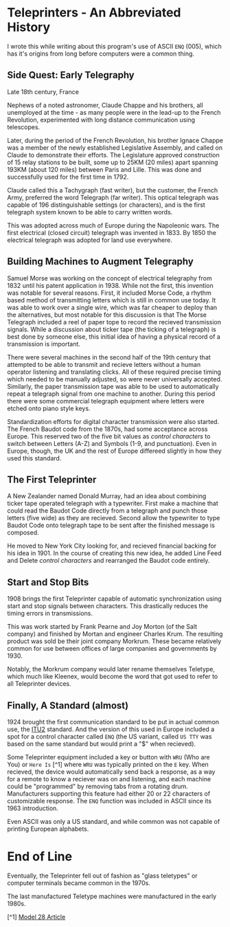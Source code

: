 # Teleprinters - An Abbreviated History

I wrote this while writing about this program's use of
ASCII `ENQ` (005), which has it's origins from long before
computers were a common thing.

## Side Quest: Early Telegraphy

Late 18th century, France

Nephews of a noted astronomer, Claude Chappe and his brothers, all
unemployed at the time - as many people were in the lead-up to the
French Revolution, experimented with long distance communication
using telescopes.

Later, during the period of the French Revolution, his brother Ignace
Chappe was a member of the newly established Legislative Assembly, and
called on Claude to demonstrate their efforts.  The Legislature
approved construction of 15 relay stations to be built, some up to
25KM (20 miles) apart spanning 193KM (about 120 miles) between Paris
and Lille.  This was done and successfully used for the first time
in 1792.

Claude called this a Tachygraph (fast writer), but the customer, the
French Army, preferred the word Telegraph (far writer).  This optical
telegraph was capable of 196 distinguishable settings (or characters),
and is the first telegraph system known to be able to carry written
words.

This was adopted across much of Europe during the Napoleonic wars.
The first electrical (closed circuit) telegraph was invented in 1833.
By 1850 the electrical telegraph was adopted for land use everywhere.

## Building Machines to Augment Telegraphy

Samuel Morse was working on the concept of electrical telegraphy from
1832 until his patent application in 1938.  While not the first, this
invention was notable for several reasons.  First, it included 
Morse Code, a rhythm based method of transmitting letters which is 
still in common use today.  It was able to work over a single wire,
which was far cheaper to deploy than the alternatives, but most
notable for this discussion is that The Morse Telegraph included a
reel of paper tope to record the recieved transmission signals.
While a discussion about ticker tape (the ticking of a telegraph) is
best done by someone else, this initial idea of having a physical
record of a transmission is important.

There were several machines in the second half of the 19th century 
that attempted to be able to transmit and recieve letters without
a human operator listening and translating clicks.  All of these
required precise timing which needed to be manually adjusted, so 
were never universally accepted.  Similarly, the paper transmission
tape was able to be used to automatically repeat a telegraph signal
from one machine to another.  During this period there were
some commercial telegraph equipment where letters were etched onto
piano style keys.

Standardization efforts for digital character transmission were
also started.  The French Baudot code from the 1870s, had some
acceptance across Europe.  This reserved two of the five bit values as
*control characters* to switch between Letters (A-Z) and
Symbols (1-9, and punctuation).  Even in Europe, though, the UK and
the rest of Europe differeed slightly in how they
used this standard.

## The First Teleprinter

A New Zealander named Donald Murray, had an idea about
combining ticker tape operated telegraph with a typewriter.
First make a machine that could read the Baudot Code directly from
a telegraph and punch those letters (five wide) as they are recieved.
Second allow the typewriter to type Baudot Code onto telegraph tape to
be sent after the finished message is composed.

He moved to New York City looking for, and recieved financial backing
for his idea in 1901.  In the course of creating this new idea, he
added Line Feed and Delete *control characters* and rearranged the
Baudot code entirely.

## Start and Stop Bits

1908 brings the first Teleprinter capable of automatic
synchronization using start and stop signals between characters.
This drastically reduces the timing errors in transmissions.

This was work started by Frank Pearne and Joy Morton (of the Salt
company) and finished by Mortan and engineer Charles Krum.  The
resulting product was sold be their joint company Morkrum.
These became relatively common for use between offices of large
companies and governments by 1930.

Notably, the Morkrum company would later rename themselves Teletype,
which much like Kleenex, would become the word that got used to refer
to all Teleprinter devices.

## Finally, A Standard (almost)

1924 brought the first communication standard to be put in actual 
common use, the [ITU2](https://en.wikipedia.org/wiki/Baudot_code#ITA2) 
standard.  And the version of this used in Europe included a spot for a
control character called `ENQ` (the US variant, called `US TTY` was
based on the same standard but would print a "$" when recieved).

Some Teleprinter equipment included a key or button with
`WRU` (Who are You) or `Here Is` [^1] where `WRU` was typically printed on
the `E` key.  When recieved, the device would automatically send back
a response, as a way for a remote to know a reciever was on and
listening, and each machine could be "programmed" by removing tabs
from a rotating drum.  Manufacturers supporting this feature had
either 20 or 22 characters of customizable response.
The `ENQ` function was included in ASCII since its 1963 introduction.

Even ASCII was only a US standard, and while common was not capable
of printing European alphabets.

# End of Line

Eventually, the Teleprinter fell out of fashion as "glass teletypes"
or computer terminals became common in the 1970s.

The last manufactured Teletype machines were manufactured in the
early 1980s.

[^1] [Model 28 Article](https://kb8ojh.net/station/teletype)
